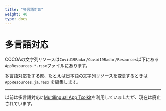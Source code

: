 ```yaml
---
title: "多言語対応"
weight: 40
type: docs
---
```


# 多言語対応

COCOAの文字列リソースは`Covid19Radar/Covid19Radar/Resources`以下にある`AppResources.*.resx`ファイルにあります。

多言語対応をする際、たとえば日本語の文字列リソースを変更するときは `AppResources.ja.resx` を編集します。

----
以前は多言語対応に[Multilingual App Toolkit](https://docs.microsoft.com/en-us/windows/uwp/design/globalizing/use-mat)を利用していましたが、現在は廃止されています。
